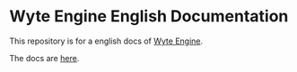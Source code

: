 # Wyte Engine English Documentation

This repository is for a english docs of [Wyte Engine](https://github.com/WyteEngine/WyteEngine).

The docs are [here](https://github.com/WyteEngine/wyteengine-engdocs/wiki).
